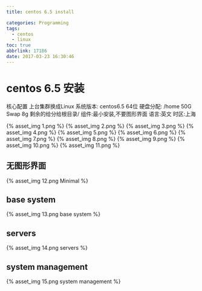 ```yaml
---
title: centos 6.5 install

categories: Programming
tags:
  - centos
  - linux
toc: true
abbrlink: 17186
date: 2017-03-23 16:30:46
---
```


# centos 6.5 安装
核心配置
上台集群换成Linux
系统版本: centos6.5 64位
硬盘分配: /home 50G
                Swap  8g
                剩余的给分给根目录/
组件:最小安装,不要图形界面
语言:英文
时区:上海

{% asset_img 1.png  %}
{% asset_img 2.png  %}
{% asset_img 3.png  %}
{% asset_img 4.png  %}
{% asset_img 5.png  %}
{% asset_img 6.png  %}
{% asset_img 7.png  %}
{% asset_img 8.png  %}
{% asset_img 9.png  %}
{% asset_img 10.png  %}
{% asset_img 11.png  %}
## 无图形界面
{% asset_img 12.png Minimal %}
## base system
{% asset_img 13.png base system %}
## servers
{% asset_img 14.png servers %}
## system management
{% asset_img 15.png system management %}